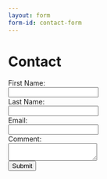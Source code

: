 ```yaml
---
layout: form
form-id: contact-form
---
```


Contact
=======

<form id="contact-form" method="post" action="https://us-central1-winged-comfort-298422.cloudfunctions.net/contact-form">
  <!-- <input type="hidden" id="g-recaptcha-response" name="g-recaptcha-response"> -->
  <!-- <input type="hidden" name="action" value="validate_captcha"> -->
  <label for="first-name">First Name:</label><br>
  <input type="text" id="first-name" id="first-name"><br>
  <label for="last-name">Last Name:</label><br>
  <input type="text" id="last-name" id="last-name"><br>
  <label for="email">Email:</label><br>
  <input type="text" id="email" id="email"><br>
  <label for="comment">Comment:</label><br>
  <textarea name="comment"></textarea><br>
  <button>Submit</button>
  <!-- <button class="g-recaptcha" -->
  <!--         data-sitekey="6LetGwQaAAAAAHWY2Wuv469KoCvz_Fn0pm868xfe" -->
  <!--         data-callback='onSubmit' -->
  <!--         data-action='submit'>Submit</button> -->
</form>
